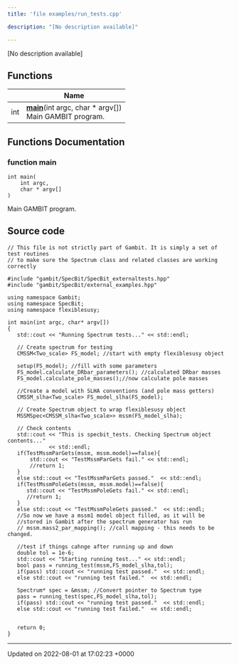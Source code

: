```yaml
---
title: 'file examples/run_tests.cpp'

description: "[No description available]"

---
```







[No description available]

## Functions

|                | Name           |
| -------------- | -------------- |
| int | **[main](/documentation/code/files/run__tests_8cpp/#function-main)**(int argc, char * argv[])<br>Main GAMBIT program.  |


## Functions Documentation

### function main

```
int main(
    int argc,
    char * argv[]
)
```

Main GAMBIT program. 



## Source code

```
// This file is not strictly part of Gambit. It is simply a set of test routines
// to make sure the Spectrum class and related classes are working correctly

#include "gambit/SpecBit/SpecBit_externaltests.hpp"
#include "gambit/SpecBit/external_examples.hpp"

using namespace Gambit;
using namespace SpecBit;
using namespace flexiblesusy;

int main(int argc, char* argv[])
{
   std::cout << "Running Spectrum tests..." << std::endl;

   // Create spectrum for testing
   CMSSM<Two_scale> FS_model; //start with empty flexiblesusy object
  
   setup(FS_model); //fill with some parameters
   FS_model.calculate_DRbar_parameters(); //calculated DRbar masses 
   FS_model.calculate_pole_masses();//now calculate pole masses
   
   //Create a model with SLHA conventions (and pole mass getters)
   CMSSM_slha<Two_scale> FS_model_slha(FS_model);
   
   // Create Spectrum object to wrap flexiblesusy object
   MSSMSpec<CMSSM_slha<Two_scale>> mssm(FS_model_slha);

   // Check contents
   std::cout << "This is specbit_tests. Checking Spectrum object contents..." 
             << std::endl;
   if(TestMssmParGets(mssm, mssm.model)==false){
       std::cout << "TestMssmParGets fail." << std::endl;
       //return 1;
   } 
   else std::cout << "TestMssmParGets passed."  << std::endl;
   if(TestMssmPoleGets(mssm, mssm.model)==false){
      std::cout << "TestMssmPoleGets fail." << std::endl;
      //return 1;
   }
   else std::cout << "TestMssmPoleGets passed."  << std::endl;
   //So now we have a mssm1 model object filled, as it will be
   //stored in Gambit after the spectrum generator has run
   // mssm.mass2_par_mapping(); //call mapping - this needs to be changed.
   
   //test if things cahnge after running up and down
   double tol = 1e-6;
   std::cout << "Starting running test..." << std::endl;
   bool pass = running_test(mssm,FS_model_slha,tol);
   if(pass) std::cout << "running test passed."  << std::endl;
   else std::cout << "running test failed."  << std::endl;
   
   Spectrum* spec = &mssm; //Convert pointer to Spectrum type
   pass = running_test(spec,FS_model_slha,tol); 
   if(pass) std::cout << "running test passed."  << std::endl;
   else std::cout << "running test failed."  << std::endl;

  
   return 0;
}
```


-------------------------------

Updated on 2022-08-01 at 17:02:23 +0000
